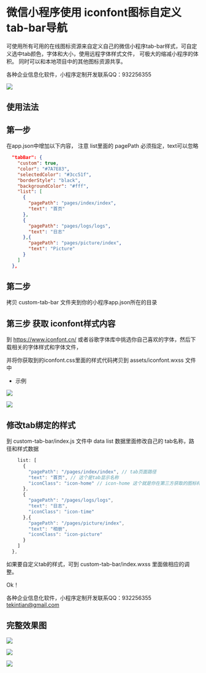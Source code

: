 # 微信小程序使用 iconfont图标自定义tab-bar导航



可使用所有可用的在线图标资源来自定义自己的微信小程序tab-bar样式，可自定义选中tab颜色，字体和大小，使用远程字体样式文件， 可极大的缩减小程序的体积。 同时可以和本地项目中的其他图标资源共享。



各种企业信息化软件，小程序定制开发联系QQ：932256355



![](./docs/wx-iconfont-tab-bar.png)



## 使用法法

## 第一步
在app.json中增加以下内容， 注意 list里面的 pagePath 必须指定，text可以忽略
~~~json
  "tabBar": {
    "custom": true,
    "color": "#7A7E83",
    "selectedColor": "#3cc51f",
    "borderStyle": "black",
    "backgroundColor": "#fff",
    "list": [
      {
        "pagePath": "pages/index/index",
        "text": "首页"
      },
      {
        "pagePath": "pages/logs/logs",
        "text": "日志"
      },{
        "pagePath": "pages/picture/index",
        "text": "Picture"
      }
    ]
  },
~~~

## 第二步
拷贝 custom-tab-bar 文件夹到你的小程序app.json所在的目录

## 第三步 获取 iconfont样式内容
到 https://www.iconfont.cn/  或者谷歌字体库中挑选你自己喜欢的字体，然后下载相关的字体样式和字体文件，

并将你获取到的iconfont.css里面的样式代码拷贝到  assets/iconfont.wxss 文件中

- 示例

![](./docs/project.png)

![](./docs/iconfont.png)

## 修改tab绑定的样式

到 custom-tab-bar/index.js 文件中 data list 数据里面修改自己的 tab名称，路径和样式数据

~~~js
    list: [
      {
        "pagePath": "/pages/index/index", // tab页面路径
        "text": "首页", // 这个是tab显示名称
        "iconClass": "icon-home" // icon-home 这个就是你在第三方获取的图标样式代码 根据实际修改
      },
      {
        "pagePath": "/pages/logs/logs",
        "text": "日志",
        "iconClass": "icon-time"
      },{
        "pagePath": "/pages/picture/index",
        "text": "相册",
        "iconClass": "icon-picture"
      }
    ]
  },
~~~

如果要自定义tab的样式，可到 custom-tab-bar/index.wxss 里面做相应的调整。



Ok！



各种企业信息化软件，小程序定制开发联系QQ：932256355   tekintian@gmail.com



## 完整效果图

![](./docs/iconfont-tab.png)





![](./docs/tab-bar-logs.png)






![](./docs/tab-bar-picture.png)


